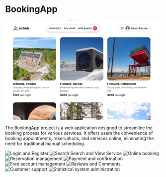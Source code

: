 # BookingApp

![](booking.jpg)

The BookingApp project is a web application designed to streamline the booking process for various services. It offers users the convenience of booking appointments, reservations, and services online, eliminating the need for traditional manual scheduling.

![Login and Register]()
![Search Search and View Service]()
![Online booking]()
![Reservation management]()
![Payment and confirmation]()
![Free account management]()
![Reviews and Comments]()
![Customer support]()
![Statistical system administration]()

